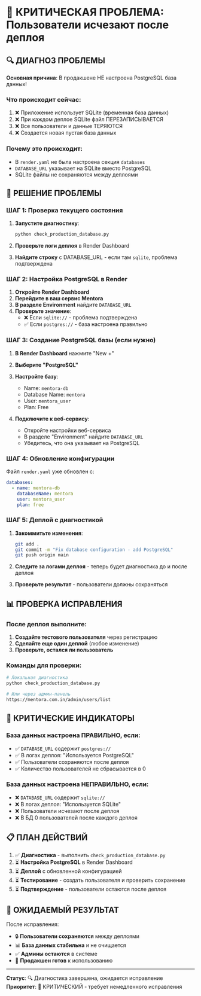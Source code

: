 # 🚨 КРИТИЧЕСКАЯ ПРОБЛЕМА: Пользователи исчезают после деплоя

## 🔍 ДИАГНОЗ ПРОБЛЕМЫ

**Основная причина**: В продакшене НЕ настроена PostgreSQL база данных!

### Что происходит сейчас:
1. ❌ Приложение использует SQLite (временная база данных)
2. ❌ При каждом деплое SQLite файл ПЕРЕЗАПИСЫВАЕТСЯ
3. ❌ Все пользователи и данные ТЕРЯЮТСЯ
4. ❌ Создается новая пустая база данных

### Почему это происходит:
- В `render.yaml` не была настроена секция `databases`
- `DATABASE_URL` указывает на SQLite вместо PostgreSQL
- SQLite файлы не сохраняются между деплоями

## 🔧 РЕШЕНИЕ ПРОБЛЕМЫ

### ШАГ 1: Проверка текущего состояния

1. **Запустите диагностику**:
   ```bash
   python check_production_database.py
   ```

2. **Проверьте логи деплоя** в Render Dashboard
3. **Найдите строку** с DATABASE_URL - если там `sqlite`, проблема подтверждена

### ШАГ 2: Настройка PostgreSQL в Render

1. **Откройте Render Dashboard**
2. **Перейдите в ваш сервис Mentora**
3. **В разделе Environment** найдите `DATABASE_URL`
4. **Проверьте значение**:
   - ❌ Если `sqlite://` - проблема подтверждена
   - ✅ Если `postgres://` - база настроена правильно

### ШАГ 3: Создание PostgreSQL базы (если нужно)

1. **В Render Dashboard** нажмите "New +"
2. **Выберите "PostgreSQL"**
3. **Настройте базу**:
   - Name: `mentora-db`
   - Database Name: `mentora`
   - User: `mentora_user`
   - Plan: Free

4. **Подключите к веб-сервису**:
   - Откройте настройки веб-сервиса
   - В разделе "Environment" найдите `DATABASE_URL`
   - Убедитесь, что она указывает на PostgreSQL

### ШАГ 4: Обновление конфигурации

Файл `render.yaml` уже обновлен с:
```yaml
databases:
  - name: mentora-db
    databaseName: mentora
    user: mentora_user
    plan: free
```

### ШАГ 5: Деплой с диагностикой

1. **Закоммитьте изменения**:
   ```bash
   git add .
   git commit -m "Fix database configuration - add PostgreSQL"
   git push origin main
   ```

2. **Следите за логами деплоя** - теперь будет диагностика до и после деплоя

3. **Проверьте результат** - пользователи должны сохраняться

## 📊 ПРОВЕРКА ИСПРАВЛЕНИЯ

### После деплоя выполните:

1. **Создайте тестового пользователя** через регистрацию
2. **Сделайте еще один деплой** (любое изменение)
3. **Проверьте, остался ли пользователь**

### Команды для проверки:
```bash
# Локальная диагностика
python check_production_database.py

# Или через админ-панель
https://mentora.com.in/admin/users/list
```

## 🚨 КРИТИЧЕСКИЕ ИНДИКАТОРЫ

### База данных настроена ПРАВИЛЬНО, если:
- ✅ `DATABASE_URL` содержит `postgres://`
- ✅ В логах деплоя: "Используется PostgreSQL"
- ✅ Пользователи сохраняются после деплоя
- ✅ Количество пользователей не сбрасывается в 0

### База данных настроена НЕПРАВИЛЬНО, если:
- ❌ `DATABASE_URL` содержит `sqlite://`
- ❌ В логах деплоя: "Используется SQLite"
- ❌ Пользователи исчезают после деплоя
- ❌ В БД 0 пользователей после каждого деплоя

## 📋 ПЛАН ДЕЙСТВИЙ

1. ✅ **Диагностика** - выполнить `check_production_database.py`
2. ⏳ **Настройка PostgreSQL** в Render Dashboard
3. ⏳ **Деплой** с обновленной конфигурацией
4. ⏳ **Тестирование** - создать пользователя и проверить сохранение
5. ⏳ **Подтверждение** - пользователи остаются после деплоя

## 🎯 ОЖИДАЕМЫЙ РЕЗУЛЬТАТ

После исправления:
- 🔒 **Пользователи сохраняются** между деплоями
- 📊 **База данных стабильна** и не очищается
- ✅ **Админы остаются** в системе
- 🚀 **Продакшен готов** к использованию

---

**Статус**: 🔍 Диагностика завершена, ожидается исправление  
**Приоритет**: 🚨 КРИТИЧЕСКИЙ - требует немедленного исправления
